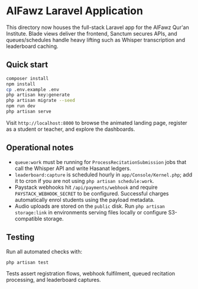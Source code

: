 # AlFawz Laravel Application

This directory now houses the full-stack Laravel app for the AlFawz Qur'an Institute. Blade views deliver the frontend, Sanctum secures APIs, and queues/schedules handle heavy lifting such as Whisper transcription and leaderboard caching.

## Quick start

```bash
composer install
npm install
cp .env.example .env
php artisan key:generate
php artisan migrate --seed
npm run dev
php artisan serve
```

Visit `http://localhost:8000` to browse the animated landing page, register as a student or teacher, and explore the dashboards.

## Operational notes

- `queue:work` must be running for `ProcessRecitationSubmission` jobs that call the Whisper API and write Hasanat ledgers.
- `leaderboard:capture` is scheduled hourly in `app/Console/Kernel.php`; add it to cron if you are not using `php artisan schedule:work`.
- Paystack webhooks hit `/api/payments/webhook` and require `PAYSTACK_WEBHOOK_SECRET` to be configured. Successful charges automatically enrol students using the payload metadata.
- Audio uploads are stored on the `public` disk. Run `php artisan storage:link` in environments serving files locally or configure S3-compatible storage.

## Testing

Run all automated checks with:

```bash
php artisan test
```

Tests assert registration flows, webhook fulfilment, queued recitation processing, and leaderboard captures.
